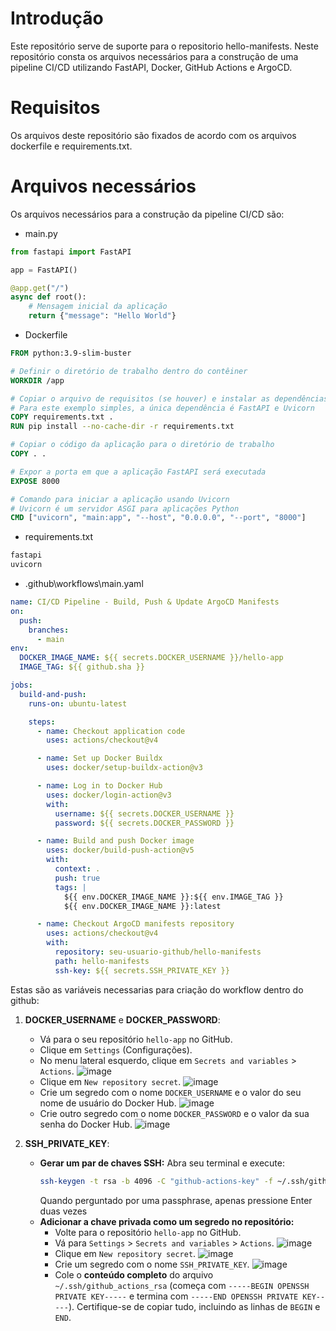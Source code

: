 # Introdução
Este repositório serve de suporte para o repositorio hello-manifests. Neste repositório consta os arquivos necessários para a construção de uma pipeline CI/CD utilizando FastAPI, Docker, GitHub Actions e ArgoCD. 

# Requisitos
Os arquivos deste repositório são fixados de acordo com os arquivos dockerfile e requirements.txt.

# Arquivos necessários
Os arquivos necessários para a construção da pipeline CI/CD são:
- main.py
```python
from fastapi import FastAPI

app = FastAPI()

@app.get("/")
async def root():
    # Mensagem inicial da aplicação
    return {"message": "Hello World"}
```

- Dockerfile
```Dockerfile
FROM python:3.9-slim-buster

# Definir o diretório de trabalho dentro do contêiner
WORKDIR /app

# Copiar o arquivo de requisitos (se houver) e instalar as dependências
# Para este exemplo simples, a única dependência é FastAPI e Uvicorn
COPY requirements.txt .
RUN pip install --no-cache-dir -r requirements.txt

# Copiar o código da aplicação para o diretório de trabalho
COPY . .

# Expor a porta em que a aplicação FastAPI será executada
EXPOSE 8000

# Comando para iniciar a aplicação usando Uvicorn
# Uvicorn é um servidor ASGI para aplicações Python
CMD ["uvicorn", "main:app", "--host", "0.0.0.0", "--port", "8000"]
```
- requirements.txt
```bash
fastapi
uvicorn
```
- .github\workflows\main.yaml
```yaml
name: CI/CD Pipeline - Build, Push & Update ArgoCD Manifests
on:
  push:
    branches:
      - main
env:
  DOCKER_IMAGE_NAME: ${{ secrets.DOCKER_USERNAME }}/hello-app
  IMAGE_TAG: ${{ github.sha }}

jobs:
  build-and-push:
    runs-on: ubuntu-latest 

    steps:
      - name: Checkout application code
        uses: actions/checkout@v4 

      - name: Set up Docker Buildx
        uses: docker/setup-buildx-action@v3 

      - name: Log in to Docker Hub
        uses: docker/login-action@v3 
        with:
          username: ${{ secrets.DOCKER_USERNAME }} 
          password: ${{ secrets.DOCKER_PASSWORD }} 

      - name: Build and push Docker image
        uses: docker/build-push-action@v5 
        with:
          context: . 
          push: true 
          tags: |
            ${{ env.DOCKER_IMAGE_NAME }}:${{ env.IMAGE_TAG }}
            ${{ env.DOCKER_IMAGE_NAME }}:latest

      - name: Checkout ArgoCD manifests repository
        uses: actions/checkout@v4
        with:
          repository: seu-usuario-github/hello-manifests
          path: hello-manifests
          ssh-key: ${{ secrets.SSH_PRIVATE_KEY }}
```
Estas são as variáveis necessarias para criação do workflow dentro do github:

1.  **DOCKER_USERNAME** e **DOCKER_PASSWORD**:
    * Vá para o seu repositório `hello-app` no GitHub.
    * Clique em `Settings` (Configurações).
    * No menu lateral esquerdo, clique em `Secrets and variables` > `Actions`.
    ![image](images/image.png)
    * Clique em `New repository secret`.
    ![image](images/image-1.png)
    * Crie um segredo com o nome `DOCKER_USERNAME` e o valor do seu nome de usuário do Docker Hub.
    ![image](images/image-2.png)
    * Crie outro segredo com o nome `DOCKER_PASSWORD` e o valor da sua senha do Docker Hub.
    ![image](images/image-2.png)

2.  **SSH_PRIVATE_KEY**:
    * **Gerar um par de chaves SSH:** Abra seu terminal e execute:
        ```bash
        ssh-keygen -t rsa -b 4096 -C "github-actions-key" -f ~/.ssh/github_actions_rsa
        ```
        Quando perguntado por uma passphrase, apenas pressione Enter duas vezes
    * **Adicionar a chave privada como um segredo no repositório:**
        * Volte para o repositório `hello-app` no GitHub.
        * Vá para `Settings` > `Secrets and variables` > `Actions`.
        ![image](images/image.png)
        * Clique em `New repository secret`.
        ![image](images/image-1.png)
        * Crie um segredo com o nome `SSH_PRIVATE_KEY`.
        ![image](images/image-2.png)
        * Cole o **conteúdo completo** do arquivo `~/.ssh/github_actions_rsa` (começa com `-----BEGIN OPENSSH PRIVATE KEY-----` e termina com `-----END OPENSSH PRIVATE KEY-----`). Certifique-se de copiar tudo, incluindo as linhas de `BEGIN` e `END`.

